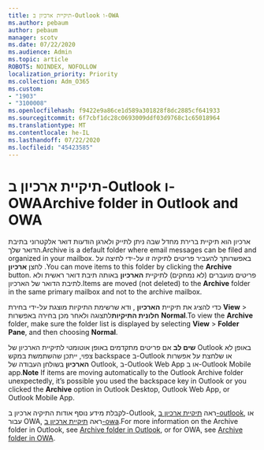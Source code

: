 ```yaml
---
title: תיקיית ארכיון ב-Outlook ו-OWA
ms.author: pebaum
author: pebaum
manager: scotv
ms.date: 07/22/2020
ms.audience: Admin
ms.topic: article
ROBOTS: NOINDEX, NOFOLLOW
localization_priority: Priority
ms.collection: Adm_O365
ms.custom:
- "1903"
- "3100008"
ms.openlocfilehash: f9422e9a86ce1d589a301828f8dc2885cf641933
ms.sourcegitcommit: 6f7cbf1dc28c0693009ddf03d9768c1c65018964
ms.translationtype: MT
ms.contentlocale: he-IL
ms.lasthandoff: 07/22/2020
ms.locfileid: "45423585"
---
```

# <a name="archive-folder-in-outlook-and-owa"></a><span data-ttu-id="83505-102">תיקיית ארכיון ב-Outlook ו-OWA</span><span class="sxs-lookup"><span data-stu-id="83505-102">Archive folder in Outlook and OWA</span></span>

<span data-ttu-id="83505-103">ארכיון הוא תיקיית ברירת מחדל שבה ניתן לתייק ולארגן הודעות דואר אלקטרוני בתיבת הדואר שלך.</span><span class="sxs-lookup"><span data-stu-id="83505-103">Archive is a default folder where email messages can be filed and organized in your mailbox.</span></span> <span data-ttu-id="83505-104">באפשרותך להעביר פריטים לתיקיה זו על-ידי לחיצה על לחצן **ארכיון** .</span><span class="sxs-lookup"><span data-stu-id="83505-104">You can move items to this folder by clicking the  **Archive**  button.</span></span> <span data-ttu-id="83505-105">פריטים מועברים (לא נמחקים) לתיקיית **הארכיון** באותה תיבת דואר ראשית ולא לתיבת הדואר של הארכיון.</span><span class="sxs-lookup"><span data-stu-id="83505-105">Items are moved (not deleted) to the **Archive** folder in the same primary mailbox and not to the archive mailbox.</span></span>

<span data-ttu-id="83505-106">כדי להציג את תיקיית **הארכיון** , ודא שרשימת התיקיות מוצגת על-ידי בחירת **View**  >  **חלונית התיקיות**לתצוגה ולאחר מכן בחירה באפשרות **Normal**.</span><span class="sxs-lookup"><span data-stu-id="83505-106">To view the **Archive** folder, make sure the folder list is displayed by selecting  **View** > **Folder Pane**,  and then choosing  **Normal**.</span></span>

<span data-ttu-id="83505-107">**שים לב** אם פריטים מתקדמים באופן אוטומטי לתיקיית הארכיון של Outlook באופן לא צפוי, ייתכן שהשתמשת במקש backspace ב-Outlook או שלחצת על אפשרות **הארכיון** בשולחן העבודה של Outlook, ב-Outlook Web App או ב-Outlook Mobile app.</span><span class="sxs-lookup"><span data-stu-id="83505-107">**Note** If items are moving automatically to the Outlook Archive folder unexpectedly, it’s possible you used the backspace key in Outlook or you clicked the **Archive** option in Outlook Desktop, Outlook Web App, or Outlook Mobile App.</span></span>

<span data-ttu-id="83505-108">לקבלת מידע נוסף אודות התיקיה ארכיון ב-Outlook, ראה [תיקיית ארכיון ב-outlook](https://support.office.com/article/archive-in-outlook-for-windows-25f75777-3cdc-4c77-9783-5929c7b47028), או עבור OWA, ראה [תיקיית ארכיון ב-owa](https://support.office.com/article/organize-your-inbox-with-archive-sweep-and-other-tools-in-outlook-on-the-web-49b26f63-6399-4b4a-a580-14b9b1efe96d?ui=en-US&rs=en-US&ad=US).</span><span class="sxs-lookup"><span data-stu-id="83505-108">For more information on the Archive folder in Outlook, see [Archive folder in Outlook](https://support.office.com/article/archive-in-outlook-for-windows-25f75777-3cdc-4c77-9783-5929c7b47028), or for OWA, see [Archive folder in OWA](https://support.office.com/article/organize-your-inbox-with-archive-sweep-and-other-tools-in-outlook-on-the-web-49b26f63-6399-4b4a-a580-14b9b1efe96d?ui=en-US&rs=en-US&ad=US).</span></span>